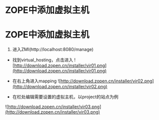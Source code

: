 # ZOPE中添加虚拟主机

# ZOPE中添加虚拟主机 #

1. 进入ZMI(http://localhost:8080/manage)

  * 找到virtual\_hosting，点击进入
![http://download.zopen.cn/installer/vir01.png](http://download.zopen.cn/installer/vir01.png)

  * 在右上角进入mapping
![http://download.zopen.cn/installer/vir02.png](http://download.zopen.cn/installer/vir02.png)

  * 在栏处编辑需要设置的虚拟主机，以project的站点为例

![http://download.zopen.cn/installer/vir03.png](http://download.zopen.cn/installer/vir03.png)
